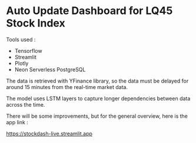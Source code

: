 # Auto Update Dashboard for LQ45 Stock Index

Tools used :
- Tensorflow
- Streamlit
- Plotly
- Neon Serverless PostgreSQL

The data is retrieved with YFinance library, so the data must be delayed for around 15 minutes from the real-time market data.

The model uses LSTM layers to capture longer dependencies between data across the time.

There will be some improvements, but for the general overview, here is the app link :

https://stockdash-live.streamlit.app